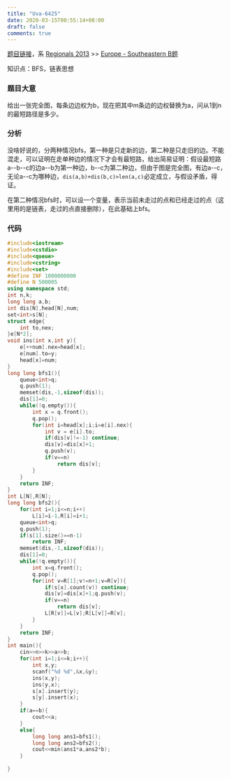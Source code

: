 ```yaml
---
title: "Uva-6425"
date: 2020-03-15T00:55:14+08:00
draft: false
comments: true
---
```


[题目链接](https://www.e-olymp.com/en/problems/6171)，系 [Regionals 2013](https://icpcarchive.ecs.baylor.edu/index.php?option=com_onlinejudge&Itemid=8&category=591) >> [Europe - Southeastern B题](https://icpcarchive.ecs.baylor.edu/index.php?option=com_onlinejudge&Itemid=8&category=613) 

知识点：BFS，链表思想

### 题目大意

给出一张完全图，每条边边权为b，现在把其中m条边的边权替换为a，问从1到n的最短路径是多少。

### 分析

没啥好说的，分两种情况bfs，第一种是只走新的边，第二种是只走旧的边。不能混走，可以证明在走单种边的情况下才会有最短路，给出简易证明：假设最短路a--b--c的边a--b为第一种边，b--c为第二种边，但由于图是完全图，有边a--c，无论a--c为哪种边，`dis(a,b)+dis(b,c)>len(a,c)`必定成立，与假设矛盾，得证。

在第二种情况bfs时，可以设一个变量，表示当前未走过的点和已经走过的点（这里用的是链表，走过的点直接删除），在此基础上bfs。

### 代码

```c++
#include<iostream>
#include<cstdio>
#include<queue>
#include<cstring>
#include<set>
#define INF 1000000000
#define N 500005
using namespace std;
int n,k;
long long a,b;
int dis[N],head[N],num;
set<int>s[N];
struct edge{
    int to,nex;
}e[N*2];
void ins(int x,int y){
    e[++num].nex=head[x];
    e[num].to=y;
    head[x]=num;
}
long long bfs1(){
    queue<int>q;
    q.push(1);
    memset(dis,-1,sizeof(dis));
    dis[1]=0;
    while(!q.empty()){
        int x = q.front();
        q.pop();
        for(int i=head[x];i;i=e[i].nex){
            int v = e[i].to;
            if(dis[v]!=-1) continue;
            dis[v]=dis[x]+1;
            q.push(v);
            if(v==n)
                return dis[v];
        }
    }
    return INF;
}
int L[N],R[N];
long long bfs2(){
    for(int i=1;i<=n;i++)
        L[i]=i-1,R[i]=i+1;
    queue<int>q;
    q.push(1);
    if(s[1].size()==n-1)
        return INF;
    memset(dis,-1,sizeof(dis));
    dis[1]=0;
    while(!q.empty()){
        int x=q.front();
        q.pop();
        for(int v=R[1];v!=n+1;v=R[v]){
            if(s[x].count(v)) continue;
            dis[v]=dis[x]+1;q.push(v);
            if(v==n)
                return dis[v];
            L[R[v]]=L[v];R[L[v]]=R[v];
        }
    }
    return INF;
}
int main(){
    cin>>n>>k>>a>>b;
    for(int i=1;i<=k;i++){
        int x,y;
        scanf("%d %d",&x,&y);
        ins(x,y);
        ins(y,x);
        s[x].insert(y);
        s[y].insert(x);
    }
    if(a==b){
        cout<<a;
    }
    else{
        long long ans1=bfs1();
        long long ans2=bfs2();
        cout<<min(ans1*a,ans2*b);
    }
    
}
```

